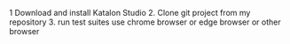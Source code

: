 1 Download and install Katalon Studio
2. Clone git project from my repository
3. run test suites use chrome browser or edge browser or other browser
